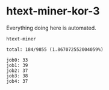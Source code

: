 # htext-miner-kor-3

Everything doing here is automated.

```
htext-miner

total: 184/9855 (1.867072552004059%)

job0: 33
job1: 39
job2: 37
job3: 38
job4: 37
```